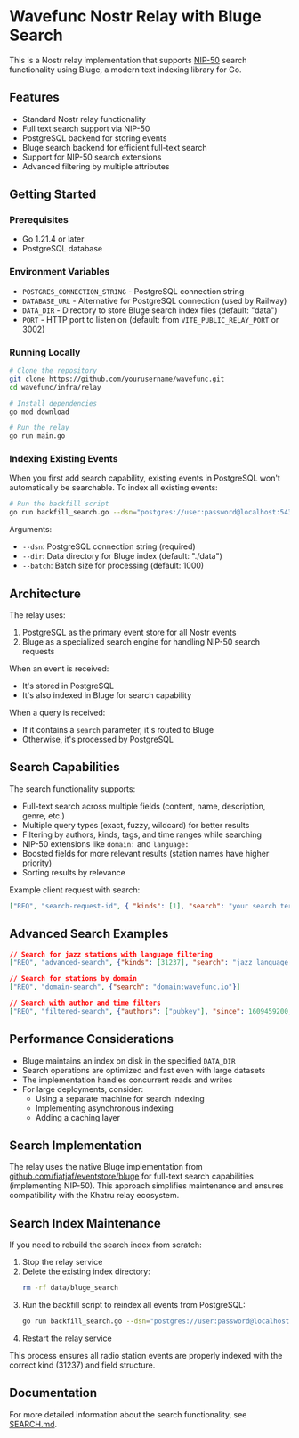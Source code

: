 # Wavefunc Nostr Relay with Bluge Search

This is a Nostr relay implementation that supports [NIP-50](https://github.com/nostr-protocol/nips/blob/master/50.md) search functionality using Bluge, a modern text indexing library for Go.

## Features

- Standard Nostr relay functionality
- Full text search support via NIP-50
- PostgreSQL backend for storing events
- Bluge search backend for efficient full-text search
- Support for NIP-50 search extensions
- Advanced filtering by multiple attributes

## Getting Started

### Prerequisites

- Go 1.21.4 or later
- PostgreSQL database

### Environment Variables

- `POSTGRES_CONNECTION_STRING` - PostgreSQL connection string
- `DATABASE_URL` - Alternative for PostgreSQL connection (used by Railway)
- `DATA_DIR` - Directory to store Bluge search index files (default: "data")
- `PORT` - HTTP port to listen on (default: from `VITE_PUBLIC_RELAY_PORT` or 3002)

### Running Locally

```bash
# Clone the repository
git clone https://github.com/yourusername/wavefunc.git
cd wavefunc/infra/relay

# Install dependencies
go mod download

# Run the relay
go run main.go
```

### Indexing Existing Events

When you first add search capability, existing events in PostgreSQL won't automatically be searchable. To index all existing events:

```bash
# Run the backfill script
go run backfill_search.go --dsn="postgres://user:password@localhost:5432/dbname" --dir="./data"
```

Arguments:

- `--dsn`: PostgreSQL connection string (required)
- `--dir`: Data directory for Bluge index (default: "./data")
- `--batch`: Batch size for processing (default: 1000)

## Architecture

The relay uses:

1. PostgreSQL as the primary event store for all Nostr events
2. Bluge as a specialized search engine for handling NIP-50 search requests

When an event is received:

- It's stored in PostgreSQL
- It's also indexed in Bluge for search capability

When a query is received:

- If it contains a `search` parameter, it's routed to Bluge
- Otherwise, it's processed by PostgreSQL

## Search Capabilities

The search functionality supports:

- Full-text search across multiple fields (content, name, description, genre, etc.)
- Multiple query types (exact, fuzzy, wildcard) for better results
- Filtering by authors, kinds, tags, and time ranges while searching
- NIP-50 extensions like `domain:` and `language:`
- Boosted fields for more relevant results (station names have higher priority)
- Sorting results by relevance

Example client request with search:

```json
["REQ", "search-request-id", { "kinds": [1], "search": "your search terms" }]
```

## Advanced Search Examples

```json
// Search for jazz stations with language filtering
["REQ", "advanced-search", {"kinds": [31237], "search": "jazz language:en"}]

// Search for stations by domain
["REQ", "domain-search", {"search": "domain:wavefunc.io"}]

// Search with author and time filters
["REQ", "filtered-search", {"authors": ["pubkey"], "since": 1609459200, "search": "rock"}]
```

## Performance Considerations

- Bluge maintains an index on disk in the specified `DATA_DIR`
- Search operations are optimized and fast even with large datasets
- The implementation handles concurrent reads and writes
- For large deployments, consider:
    - Using a separate machine for search indexing
    - Implementing asynchronous indexing
    - Adding a caching layer

## Search Implementation

The relay uses the native Bluge implementation from [github.com/fiatjaf/eventstore/bluge](https://github.com/fiatjaf/eventstore/bluge) for full-text search capabilities (implementing NIP-50). This approach simplifies maintenance and ensures compatibility with the Khatru relay ecosystem.

## Search Index Maintenance

If you need to rebuild the search index from scratch:

1. Stop the relay service
2. Delete the existing index directory:
    ```bash
    rm -rf data/bluge_search
    ```
3. Run the backfill script to reindex all events from PostgreSQL:
    ```bash
    go run backfill_search.go --dsn="postgres://user:password@localhost:5432/dbname" --dir="./data"
    ```
4. Restart the relay service

This process ensures all radio station events are properly indexed with the correct kind (31237) and field structure.

## Documentation

For more detailed information about the search functionality, see [SEARCH.md](./SEARCH.md).
